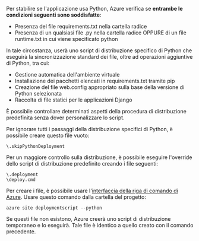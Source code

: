 Per stabilire se l'applicazione usa Python, Azure verifica se **entrambe le condizioni seguenti sono soddisfatte**:

* Presenza del file requirements.txt nella cartella radice
* Presenza di un qualsiasi file .py nella cartella radice OPPURE di un file runtime.txt in cui viene specificato python

In tale circostanza, userà uno script di distribuzione specifico di Python che eseguirà la sincronizzazione standard dei file, oltre ad operazioni aggiuntive di Python, tra cui:

* Gestione automatica dell'ambiente virtuale
* Installazione dei pacchetti elencati in requirements.txt tramite pip
* Creazione del file web.config appropriato sulla base della versione di Python selezionata
* Raccolta di file statici per le applicazioni Django

È possibile controllare determinati aspetti della procedura di distribuzione predefinita senza dover personalizzare lo script.

Per ignorare tutti i passaggi della distribuzione specifici di Python, è possibile creare questo file vuoto:

    \.skipPythonDeployment

Per un maggiore controllo sulla distribuzione, è possibile eseguire l'override dello script di distribuzione predefinito creando i file seguenti:

    \.deployment
    \deploy.cmd

Per creare i file, è possibile usare l'[interfaccia della riga di comando di Azure][interfaccia della riga di comando di Azure]. Usare questo comando dalla cartella del progetto:

    azure site deploymentscript --python

Se questi file non esistono, Azure creerà uno script di distribuzione temporaneo e lo eseguirà. Tale file è identico a quello creato con il comando precedente.

[interfaccia della riga di comando di Azure]: http://azure.microsoft.com/downloads/

<!---HONumber=AcomDC_0224_2016-->